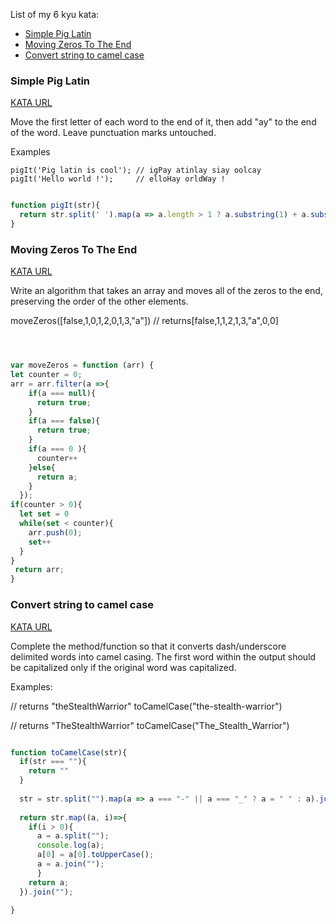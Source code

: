 List of my 6 kyu kata:
- [Simple Pig Latin](#simple-pig-latin)
- [Moving Zeros To The End](#moving-zeros-to-the-end)
- [Convert string to camel case](#convert-string-to-camel-case)


### Simple Pig Latin 

[KATA URL](https://www.codewars.com/kata/simple-pig-latin/train/javascript)

Move the first letter of each word to the end of it, then add "ay" to the end of the word. Leave punctuation marks untouched.

Examples
```
pigIt('Pig latin is cool'); // igPay atinlay siay oolcay
pigIt('Hello world !');     // elloHay orldWay !
```

```javascript

function pigIt(str){
  return str.split(' ').map(a => a.length > 1 ? a.substring(1) + a.substring(0,1) + "ay" : a ).join(" "); 
}

```




### Moving Zeros To The End 

[KATA URL](https://www.codewars.com/kata/moving-zeros-to-the-end/train/javascript)

Write an algorithm that takes an array and moves all of the zeros to the end, preserving the order of the other elements.

moveZeros([false,1,0,1,2,0,1,3,"a"]) // returns[false,1,1,2,1,3,"a",0,0]
```javascript



var moveZeros = function (arr) {
let counter = 0;
arr = arr.filter(a =>{
    if(a === null){
      return true;
    }
    if(a === false){
      return true;
    }
    if(a === 0 ){
      counter++
    }else{
      return a;
    }
  });
if(counter > 0){
  let set = 0
  while(set < counter){
    arr.push(0);
    set++
  }
}
 return arr;
}

```

### Convert string to camel case

[KATA URL](https://www.codewars.com/kata/convert-string-to-camel-case/train/javascript)

Complete the method/function so that it converts dash/underscore delimited words into camel casing. The first word within the output should be capitalized only if the original word was capitalized.

Examples:

// returns "theStealthWarrior"
toCamelCase("the-stealth-warrior") 

// returns "TheStealthWarrior"
toCamelCase("The_Stealth_Warrior")

```javascript

function toCamelCase(str){
  if(str === ""){
    return ""
  }
  
  str = str.split("").map(a => a === "-" || a === "_" ? a = " " : a).join("").split(" ");
  
  return str.map((a, i)=>{
    if(i > 0){
      a = a.split("");
      console.log(a);
      a[0] = a[0].toUpperCase();
      a = a.join("");
      }
    return a;
  }).join("");

}

```

